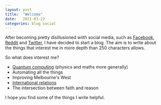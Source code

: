 ```yaml
---
layout: post
title:  "Welcome"
date:   2021-03-22 
categories: blog social
---
```


After becoming pretty disillusioned wiith social media, such as [Facebook](facebook.com), [Reddit](reddit.com) and [Twitter](twitter.com), I have decided to start a blog. The aim is to write about the things that interest me in more depth than 250 characters allows. 

So what does interest me?

- [Quantum computing](arxiv.org) (physics and maths more generally)
- Automating all the things
- Improving Melbourne's West
- [International relations](https://www.globaldispatchespodcast.com/)
- The intersection between faith and reason

I hope you find some of the things I write helpful.
